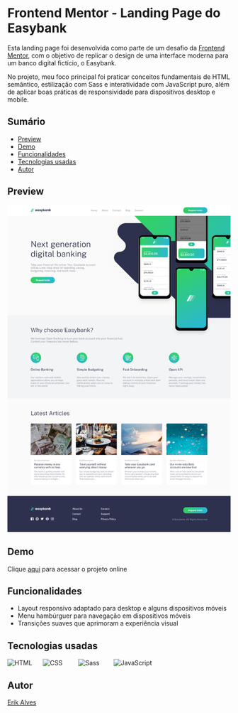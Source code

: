 # Frontend Mentor - Landing Page do Easybank

Esta landing page foi desenvolvida como parte de um desafio da [Frontend Mentor](https://www.frontendmentor.io/challenges/easybank-landing-page-WaUhkoDN), com o objetivo de replicar o design de uma interface moderna para um banco digital fictício, o Easybank.

No projeto, meu foco principal foi praticar conceitos fundamentais de HTML semântico, estilização com Sass e interatividade com JavaScript puro, além de aplicar boas práticas de responsividade para dispositivos desktop e mobile.

## Sumário

- [Preview](#preview)
- [Demo](#demo)
- [Funcionalidades](#funcionalidades)
- [Tecnologias usadas](#tecnologias-usadas)
- [Autor](#autor)

## Preview

![Preview do projeto](./assets/preview.png)

## Demo

Clique <a href="https://digital-bank-lp-fem.vercel.app/" target="_blank" rel="noopener noreferrer">aqui</a>  para acessar o projeto online

## Funcionalidades

- Layout responsivo adaptado para desktop e alguns dispositivos móveis
- Menu hambúrguer para navegação em dispositivos móveis
- Transições suaves que aprimoram a experiência visual

## Tecnologias usadas

<img
    align="left"
    alt="HTML"
    title="HTML" 
    width="64px" 
    style="padding-right: 16px;" 
    src="https://cdn.jsdelivr.net/gh/devicons/devicon@latest/icons/html5/html5-original.svg" 
/>

<img 
    align="left" 
    alt="CSS" 
    title="CSS"
    width="64px" 
    style="padding-right: 16px;"
    src="https://cdn.jsdelivr.net/gh/devicons/devicon@latest/icons/css3/css3-original.svg" 
/>

<img 
    align="left"
    alt="Sass" 
    title="Sass"
    width="64px" 
    style="padding-right: 16px;" 
    src="https://cdn.jsdelivr.net/gh/devicons/devicon@latest/icons/sass/sass-original.svg" 
/>

<img
    alt="JavaScript" 
    title="JavaScript"
    width="64px" 
    style="padding-right: 16px;" 
    src="https://cdn.jsdelivr.net/gh/devicons/devicon@latest/icons/javascript/javascript-original.svg" 
/>

## Autor

<a href="https://portfolio-pessoal-alpha-nine.vercel.app/" target="_blank" rel="noopener noreferrer">Erik Alves</a>


